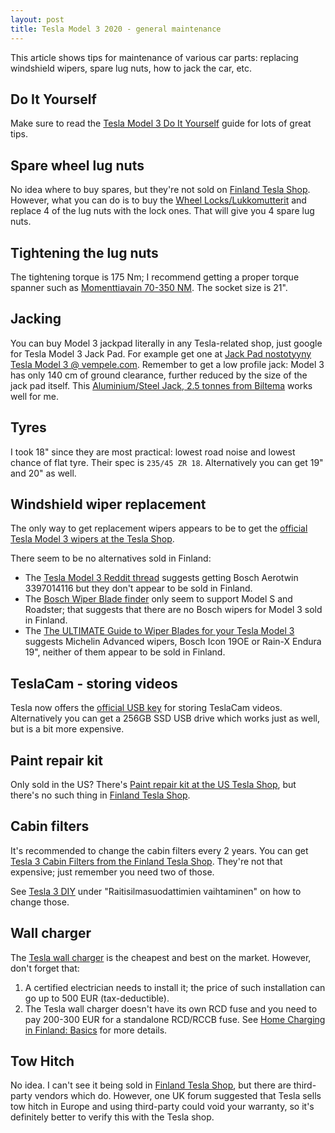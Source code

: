 ```yaml
---
layout: post
title: Tesla Model 3 2020 - general maintenance
---
```


This article shows tips for maintenance of various car parts: replacing windshield
wipers, spare lug nuts, how to jack the car, etc.

## Do It Yourself

Make sure to read the [Tesla Model 3 Do It Yourself](https://www.tesla.com/support/do-it-yourself-model-3?redirect=no)
guide for lots of great tips.

## Spare wheel lug nuts

No idea where to buy spares, but they're not sold on [Finland Tesla Shop](https://shop.tesla.com/fi_fi/category/ajoneuvon-lisavarusteet/model-3).
However, what you can do is to buy the [Wheel Locks/Lukkomutterit](https://shop.tesla.com/fi_fi/product/lukkomutterit)
and replace 4 of the lug nuts with the lock ones. That will give you 4 spare lug nuts.

## Tightening the lug nuts

The tightening torque is 175 Nm; I recommend getting a proper torque spanner
such as [Momenttiavain 70-350 NM](https://www.biltema.fi/tyokalut/kasityokalut/hylsytyokalut/momenttiavaimet/momenttiavain-70-350-nm-2000030634).
The socket size is 21".

## Jacking

You can buy Model 3 jackpad literally in any Tesla-related shop, just google for
Tesla Model 3 Jack Pad. For example get one at [Jack Pad nostotyyny Tesla Model 3 @ vempele.com](https://www.vempele.fi/tuote/jack-pad-nostotyyny-tesla-3/).
Remember to get a low profile jack: Model 3 has only 140 cm of ground clearance,
further reduced by the size of the jack pad itself.
This [Aluminium/Steel Jack, 2.5 tonnes from Biltema](https://www.biltema.fi/en-fi/car---mc/workshop-equipment/lifting-equipment/car-jacks/aluminiumsteel-jack-25-tonnes-2000038408)
works well for me.

## Tyres

I took 18" since they are most practical: lowest road noise and lowest chance of flat tyre.
Their spec is `235/45 ZR 18`. Alternatively you can get 19" and 20" as well.

## Windshield wiper replacement

The only way to get replacement wipers appears to be to get the [official Tesla Model 3 wipers at the Tesla Shop](https://shop.tesla.com/fi_fi/product/model-3_n-tuulilasinpyyhkimen-sulat).

There seem to be no alternatives sold in Finland:
* The [Tesla Model 3 Reddit thread](https://www.reddit.com/r/teslamotors/comments/e85ugt/tesla_model_3_demystifying_the_wiper_blades/)
  suggests getting Bosch Aerotwin 3397014116 but they don't appear to be sold in Finland.
* The [Bosch Wiper Blade finder](https://www.boschwiperblades.com/) only seem to support
  Model S and Roadster; that suggests that there are no Bosch wipers for Model 3
  sold in Finland.
* The [The ULTIMATE Guide to Wiper Blades for your Tesla Model 3](https://www.youtube.com/watch?v=ucF3bXqXeuw)
  suggests Michelin Advanced wipers, Bosch Icon 19OE or Rain-X Endura 19", neither of them appear to
  be sold in Finland.

## TeslaCam - storing videos

Tesla now offers the [official USB key](https://shop.tesla.com/fi_fi/product/usb-drive---128-gb)
for storing TeslaCam videos. Alternatively you can get a 256GB SSD USB drive which works just as well,
but is a bit more expensive.

## Paint repair kit

Only sold in the US? There's [Paint repair kit at the US Tesla Shop](https://shop.tesla.com/product/paint-repair-kit),
but there's no such thing in [Finland Tesla Shop](https://shop.tesla.com/fi_fi/category/ajoneuvon-lisavarusteet/model-3).

## Cabin filters

It's recommended to change the cabin filters every 2 years.
You can get [Tesla 3 Cabin Filters from the Finland Tesla Shop](https://shop.tesla.com/fi_fi/product/model-3_n-ilmansuodatin).
They're not that expensive; just remember you need two of those.

See [Tesla 3 DIY](https://www.tesla.com/support/do-it-yourself-model-3?redirect=no)
under "Raitisilmasuodattimien vaihtaminen" on how to change those.

## Wall charger

The [Tesla wall charger](https://shop.tesla.com/fi_fi/product/hopeanvarinen-seinaliitin)
is the cheapest and best on the market. However, don't forget that:

1. A certified electrician needs to install it; the price of such installation can
   go up to 500 EUR (tax-deductible).
2. The Tesla wall charger doesn't have its own RCD fuse and you need to pay 200-300 EUR
   for a standalone RCD/RCCB fuse. See [Home Charging in Finland: Basics](../home-charging-finland-basics/)
   for more details.

## Tow Hitch

No idea. I can't see it being sold in [Finland Tesla Shop](https://shop.tesla.com/fi_fi/category/ajoneuvon-lisavarusteet/model-3),
but there are third-party vendors which do. However, one UK forum suggested
that Tesla sells tow hitch in Europe and using third-party could void your warranty,
so it's definitely better to verify this with the Tesla shop.
